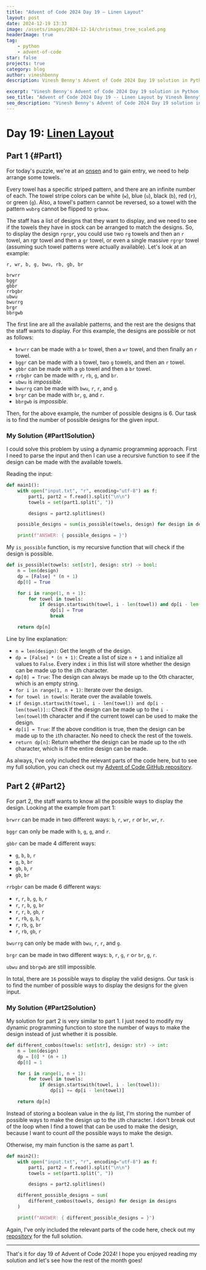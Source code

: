 ```yaml
---
title: "Advent of Code 2024 Day 19 – Linen Layout"
layout: post
date: 2024-12-19 13:33
image: /assets/images/2024-12-14/christmas_tree_scaled.png
headerImage: true
tag:
    - python
    - advent-of-code
star: false
projects: true
category: blog
author: vineshbenny
description: Vinesh Benny's Advent of Code 2024 Day 19 solution in Python.

excerpt: "Vinesh Benny's Advent of Code 2024 Day 19 solution in Python."
seo_title: "Advent of Code 2024 Day 19 -- Linen Layout by Vinesh Benny"
seo_description: "Vinesh Benny's Advent of Code 2024 Day 19 solution in Python."
---
```


# Day 19: [Linen Layout](https://adventofcode.com/2024/day/19)

## Part 1 {#Part1}

For today's puzzle, we're at an [onsen](https://en.wikipedia.org/wiki/Onsen) and
to gain entry, we need to help arrange some towels.

Every towel has a specific striped pattern, and there are an infinite number of
each. The towel stripe colors can be white (`w`), blue (`u`), black (`b`), red
(`r`), or green (`g`). Also, a towel's pattern cannot be reversed, so a towel
with the pattern `wubrg` cannot be flipped to `grbuw`.

The staff has a list of designs that they want to display, and we need to see if
the towels they have in stock can be arranged to match the designs. So, to
display the design `rgrgr`, you could use two `rg` towels and then an `r` towel,
an rgr towel and then a `gr` towel, or even a single massive `rgrgr` towel
(assuming such towel patterns were actually available). Let's look at an
example:

```
r, wr, b, g, bwu, rb, gb, br

brwrr
bggr
gbbr
rrbgbr
ubwu
bwurrg
brgr
bbrgwb
```

The first line are all the available patterns, and the rest are the designs that
the staff wants to display. For this example, the designs are possible or not as
follows:

- `brwrr` can be made with a `br` towel, then a `wr` towel, and then finally an
  `r` towel.
- `bggr` can be made with a `b` towel, two `g` towels, and then an `r` towel.
- `gbbr` can be made with a `gb` towel and then a `br` towel.
- `rrbgbr` can be made with `r`, `rb`, `g`, and `br`.
- `ubwu` is _impossible_.
- `bwurrg` can be made with `bwu`, `r`, `r`, and `g`.
- `brgr` can be made with `br`, `g`, and `r`.
- `bbrgwb` is _impossible_.

Then, for the above example, the number of possible designs is 6. Our task is to
find the number of possible designs for the given input.

### My Solution {#Part1Solution}

I could solve this problem by using a dynamic programming approach. First I need
to parse the input and then I can use a recursive function to see if the design
can be made with the available towels.

Reading the input:

```python
def main1():
    with open("input.txt", "r", encoding="utf-8") as f:
        part1, part2 = f.read().split("\n\n")
        towels = set(part1.split(", "))

        designs = part2.splitlines()

    possible_designs = sum(is_possible(towels, design) for design in designs)

    print(f"ANSWER: { possible_designs = }")
```

My `is_possible` function, is my recursive function that will check if the
design is possible.

```python
def is_possible(towels: set[str], design: str) -> bool:
    n = len(design)
    dp = [False] * (n + 1)
    dp[0] = True

    for i in range(1, n + 1):
        for towel in towels:
            if design.startswith(towel, i - len(towel)) and dp[i - len(towel)]:
                dp[i] = True
                break

    return dp[n]
```

Line by line explanation:

- `n = len(design)`: Get the length of the design.
- `dp = [False] * (n + 1)`: Create a list of size `n + 1` and initialize all
  values to `False`. Every index `i` in this list will store whether the design
  can be made up to the `i`th character.
- `dp[0] = True`: The design can always be made up to the 0th character, which
  is an empty string.
- `for i in range(1, n + 1)`: Iterate over the design.
- `for towel in towels`: Iterate over the available towels.
- `if design.startswith(towel, i - len(towel)) and dp[i - len(towel)]:`: Check
  if the design can be made up to the `i - len(towel)`th character and if the
  current towel can be used to make the design.
- `dp[i] = True`: If the above condition is true, then the design can be made up
  to the `i`th character. No need to check the rest of the towels.
- `return dp[n]`: Return whether the design can be made up to the `n`th
  character, which is if the entire design can be made.

As always, I've only included the relevant parts of the code here, but to see my
full solution, you can check out my
[Advent of Code GitHub repository](https://github.com/VBenny42/AoC/blob/main/2024/day19/solution.py).

## Part 2 {#Part2}

For part 2, the staff wants to know all the possible ways to display the design.
Looking at the example from part 1:

`brwrr` can be made in two different ways: `b`, `r`, `wr`, `r` _or_ `br`, `wr`,
`r`.

`bggr` can only be made with `b`, `g`, `g`, and `r`.

`gbbr` can be made 4 different ways:

- `g`, `b`, `b`, `r`
- `g`, `b`, `br`
- `gb`, `b`, `r`
- `gb`, `br`

`rrbgbr` can be made 6 different ways:

- `r`, `r`, `b`, `g`, `b`, `r`
- `r`, `r`, `b`, `g`, `br`
- `r`, `r`, `b`, `gb`, `r`
- `r`, `rb`, `g`, `b`, `r`
- `r`, `rb`, `g`, `br`
- `r`, `rb`, `gb`, `r`

`bwurrg` can only be made with `bwu`, `r`, `r`, and `g`.

`brgr` can be made in two different ways: `b`, `r`, `g`, `r` o`r` `br`, `g`,
`r`.

`ubwu` and `bbrgwb` are still impossible.

In total, there are `16` possible ways to display the valid designs. Our task is
to find the number of possible ways to display the designs for the given input.

### My Solution {#Part2Solution}

My solution for part 2 is very similar to part 1. I just need to modify my
dynamic programming function to store the number of ways to make the design
instead of just whether it is possible.

```python
def different_combos(towels: set[str], design: str) -> int:
    n = len(design)
    dp = [0] * (n + 1)
    dp[0] = 1

    for i in range(1, n + 1):
        for towel in towels:
            if design.startswith(towel, i - len(towel)):
                dp[i] += dp[i - len(towel)]

    return dp[n]
```

Instead of storing a boolean value in the `dp` list, I'm storing the number of
possible ways to make the design up to the `i`th character. I don't break out of
the loop when I find a towel that can be used to make the design, because I want
to count _all_ the possible ways to make the design.

Otherwise, my main function is the same as part 1.

```python
def main2():
    with open("input.txt", "r", encoding="utf-8") as f:
        part1, part2 = f.read().split("\n\n")
        towels = set(part1.split(", "))

        designs = part2.splitlines()

    different_possible_designs = sum(
        different_combos(towels, design) for design in designs
    )

    print(f"ANSWER: { different_possible_designs = }")
```

Again, I've only included the relevant parts of the code here, check out my
[repository](https://github.com/VBenny42/AoC/blob/main/2024/day19/solution.py)
for the full solution.

---

That's it for day 19 of Advent of Code 2024! I hope you enjoyed reading my
solution and let's see how the rest of the month goes!
